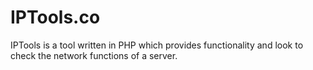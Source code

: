 # IPTools.co
IPTools is a tool written in PHP which provides functionality and look to check the network functions of a server.
